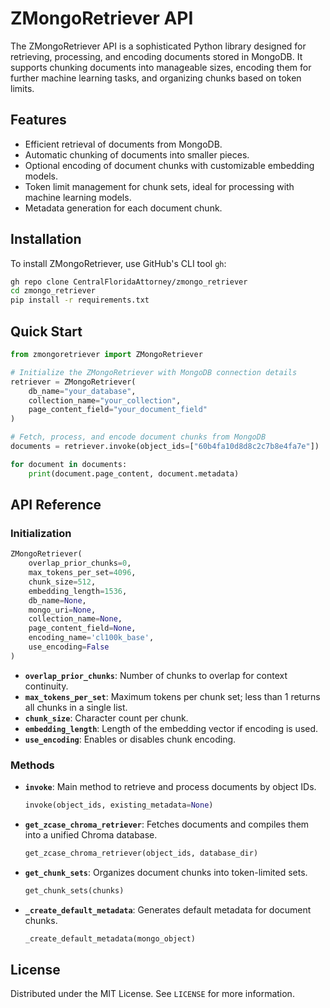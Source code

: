 # ZMongoRetriever API

The ZMongoRetriever API is a sophisticated Python library designed for retrieving, processing, and encoding documents stored in MongoDB. It supports chunking documents into manageable sizes, encoding them for further machine learning tasks, and organizing chunks based on token limits.

## Features

- Efficient retrieval of documents from MongoDB.
- Automatic chunking of documents into smaller pieces.
- Optional encoding of document chunks with customizable embedding models.
- Token limit management for chunk sets, ideal for processing with machine learning models.
- Metadata generation for each document chunk.

## Installation

To install ZMongoRetriever, use GitHub's CLI tool `gh`:

```sh
gh repo clone CentralFloridaAttorney/zmongo_retriever
cd zmongo_retriever
pip install -r requirements.txt
```

## Quick Start

```python
from zmongoretriever import ZMongoRetriever

# Initialize the ZMongoRetriever with MongoDB connection details
retriever = ZMongoRetriever(
    db_name="your_database",
    collection_name="your_collection",
    page_content_field="your_document_field"
)

# Fetch, process, and encode document chunks from MongoDB
documents = retriever.invoke(object_ids=["60b4fa10d8d8c2c7b8e4fa7e"])

for document in documents:
    print(document.page_content, document.metadata)
```

## API Reference

### Initialization

```python
ZMongoRetriever(
    overlap_prior_chunks=0,
    max_tokens_per_set=4096,
    chunk_size=512,
    embedding_length=1536,
    db_name=None,
    mongo_uri=None,
    collection_name=None,
    page_content_field=None,
    encoding_name='cl100k_base',
    use_encoding=False
)
```

- **`overlap_prior_chunks`**: Number of chunks to overlap for context continuity.
- **`max_tokens_per_set`**: Maximum tokens per chunk set; less than 1 returns all chunks in a single list.
- **`chunk_size`**: Character count per chunk.
- **`embedding_length`**: Length of the embedding vector if encoding is used.
- **`use_encoding`**: Enables or disables chunk encoding.

### Methods

- **`invoke`**: Main method to retrieve and process documents by object IDs.
  
  ```python
  invoke(object_ids, existing_metadata=None)
  ```

- **`get_zcase_chroma_retriever`**: Fetches documents and compiles them into a unified Chroma database.

  ```python
  get_zcase_chroma_retriever(object_ids, database_dir)
  ```

- **`get_chunk_sets`**: Organizes document chunks into token-limited sets.

  ```python
  get_chunk_sets(chunks)
  ```

- **`_create_default_metadata`**: Generates default metadata for document chunks.

  ```python
  _create_default_metadata(mongo_object)
  ```

## License

Distributed under the MIT License. See `LICENSE` for more information.